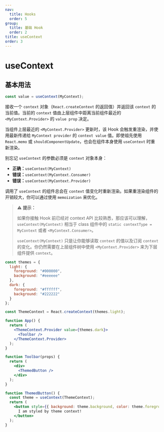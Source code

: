 ```yaml
---
nav:
  title: Hooks
  order: 5
group:
  title: 基础 Hook
  order: 2
title: useContext
order: 3
---
```


# useContext

## 基本用法

```js
const value = useContext(MyContext);
```

接收一个 `context` 对象（`React.createContext` 的返回值）并返回该 `context` 的当前值。当前的 `context` 值由上层组件中距离当前组件最近的 `<MyContext.Provider>` 的 `value prop` 决定。

当组件上层最近的 `<MyContext.Provider>` 更新时，该 Hook 会触发重渲染，并使用最新传递给 `MyContext provider` 的 `context value` 值。即使祖先使用 `React.memo` 或 `shouldComponentUpdate`，也会在组件本身使用 `useContext` 时重新渲染。

别忘记 `useContext` 的参数必须是 `context` 对象本身：

- **正确：**`useContext(MyContext)`
- **错误：**`useContext(MyContext.Consumer)`
- **错误：**`useContext(MyContext.Provider)`

调用了 `useContext` 的组件总会在 `context` 值变化时重新渲染。如果重渲染组件的开销较大，你可以通过使用 `memoization` 来优化。

> ⚠️ **提示：**
>
> 如果你接触 Hook 前已经对 context API 比较熟悉，那应该可以理解，`useContext(MyContext)` 相当于 class 组件中的 `static contextType = MyContext` 或者 `<MyContext.Consumer>`。
>
> `useContext(MyContext)` 只是让你能够读取 `context` 的值以及订阅 `context` 的变化。你仍然需要在上层组件树中使用 `<MyContext.Provider>` 来为下层组件提供 `context`。


```jsx | pure
const themes = {
  light: {
    foreground: "#000000",
    background: "#eeeeee"
  },
  dark: {
    foreground: "#ffffff",
    background: "#222222"
  }
};

const ThemeContext = React.createContext(themes.light);

function App() {
  return (
    <ThemeContext.Provider value={themes.dark}>
      <Toolbar />
    </ThemeContext.Provider>
  );
}

function Toolbar(props) {
  return (
    <div>
      <ThemedButton />
    </div>
  );
}

function ThemedButton() {
  const theme = useContext(ThemeContext);
  return (
    <button style={{ background: theme.background, color: theme.foreground }}>
      I am styled by theme context!
    </button>
  );
}
```